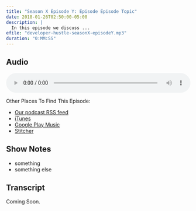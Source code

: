 ```yaml
---
title: "Season X Episode Y: Episode Episode Topic"
date: 2018-01-26T02:50:00-05:00
description: |
  In this episode we discuss ...
efile: "developer-hustle-seasonX-episodeY.mp3"
duration: "0:MM:SS"
---
```


## Audio

<audio style="width:100%;" controls>
	<source src="http://dl.developerhustle.io/developer-hustle-seasonX-episodeY.mp3" type="audio/mpeg" />
</audio>

Other Places To Find This Episode:

- [Our podcast RSS feed](https://DeveloperHustle.io/episodes/index.xml)
- [iTunes](https://itunes.apple.com/us/podcast/developer-hustle/id1338544467)
- [Google Play Music](https://playmusic.app.goo.gl/?ibi=com.google.PlayMusic&isi=691797987&ius=googleplaymusic&apn=com.google.android.music&link=https://play.google.com/music/m/Iurdet57b3zqqvalbsksrvbinse?t%3DDeveloper_Hustle%26pcampaignid%3DMKT-na-all-co-pr-mu-pod-16)
- [Stitcher](http://stitcher.com/s?fid=165580&refid=stpr)

## Show Notes

- something
- something else

## Transcript

Coming Soon.
